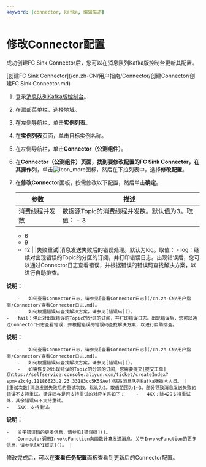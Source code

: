 ```yaml
---
keyword: [connector, kafka, 编辑描述]
---
```


# 修改Connector配置

成功创建FC Sink Connector后，您可以在消息队列Kafka版控制台更新其配置。

[创建FC Sink Connector](/cn.zh-CN/用户指南/Connector/创建Connector/创建FC Sink Connector.md)

1.  登录[消息队列Kafka版控制台](https://kafka.console.aliyun.com/?spm=a2c4g.11186623.2.22.6bf72638IfKzDm)。

2.  在顶部菜单栏，选择地域。

3.  在左侧导航栏，单击**实例列表**。

4.  在**实例列表**页面，单击目标实例名称。

5.  在左侧导航栏，单击**Connector（公测组件）**。

6.  在**Connector（公测组件）**页面，找到要修改配置的FC Sink Connector，在其**操作**列，单击![icon_more](https://static-aliyun-doc.oss-accelerate.aliyuncs.com/assets/img/zh-CN/8046936061/p185678.png)图标，然后在下拉列表中，选择**修改配置**。

7.  在**修改Connector**面板，按需修改以下配置，然后单击**确定**。

    |参数|描述|
    |--|--|
    |消费线程并发数|数据源Topic的消费线程并发数。默认值为3。取值：    -   3
    -   6
    -   9
    -   12 |
    |失败重试|消息发送失败后的错误处理。默认为log。取值：    -   log：继续对出现错误的Topic的分区的订阅，并打印错误日志。出现错误后，您可以通过Connector日志查看错误，并根据错误的错误码查找解决方案，以进行自助排查。

**说明：**

        -   如何查看Connector日志，请参见[查看Connector日志](/cn.zh-CN/用户指南/Connector/查看Connector日志.md)。
        -   如何根据错误码查找解决方案，请参见[错误码]()。
    -   fail：停止对出现错误的Topic的分区的订阅，并打印错误日志。出现错误后，您可以通过Connector日志查看错误，并根据错误的错误码查找解决方案，以进行自助排查。

**说明：**

        -   如何查看Connector日志，请参见[查看Connector日志](/cn.zh-CN/用户指南/Connector/查看Connector日志.md)。
        -   如何根据错误码查找解决方案，请参见[错误码]()。
        -   如需恢复对出现错误的Topic的分区的订阅，您需要提交[提交工单](https://selfservice.console.aliyun.com/ticket/createIndex?spm=a2c4g.11186623.2.23.33183cc5K5SAef)联系消息队列Kafka版技术人员。 |
    |重试次数|消息发送失败后的重试次数。默认为2。取值范围为1~3。部分导致消息发送失败的错误不支持重试。错误码与是否支持重试的对应关系如下：    -   4XX：除429支持重试外，其余错误码不支持重试。
    -   5XX：支持重试。
**说明：**

    -   关于错误码的更多信息，请参见[错误码]()。
    -   Connector调用InvokeFunction向函数计算发送消息。关于InvokeFunction的更多信息，请参见[API概览]()。 |


修改完成后，可以在**查看任务配置**面板查看到更新后的Connector配置。

